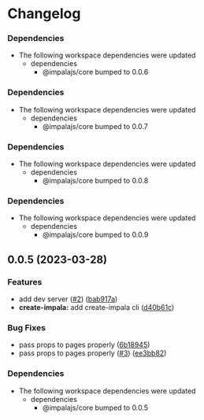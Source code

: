 # Changelog

### Dependencies

* The following workspace dependencies were updated
  * dependencies
    * @impalajs/core bumped to 0.0.6

### Dependencies

* The following workspace dependencies were updated
  * dependencies
    * @impalajs/core bumped to 0.0.7

### Dependencies

* The following workspace dependencies were updated
  * dependencies
    * @impalajs/core bumped to 0.0.8

### Dependencies

* The following workspace dependencies were updated
  * dependencies
    * @impalajs/core bumped to 0.0.9

## 0.0.5 (2023-03-28)


### Features

* add dev server ([#2](https://github.com/ascorbic/impala/issues/2)) ([bab917a](https://github.com/ascorbic/impala/commit/bab917a28df70d9df691f7d1db61bf6e140b7acb))
* **create-impala:** add create-impala cli ([d40b61c](https://github.com/ascorbic/impala/commit/d40b61c469223bc88d62fce156790ecaf2090e49))


### Bug Fixes

* pass props to pages properly ([6b18945](https://github.com/ascorbic/impala/commit/6b189453d821ad85fdf828f5d270c754fecb0b26))
* pass props to pages properly ([#3](https://github.com/ascorbic/impala/issues/3)) ([ee3bb82](https://github.com/ascorbic/impala/commit/ee3bb8279987dcdd0655ef02a53bad883ee3413a))


### Dependencies

* The following workspace dependencies were updated
  * dependencies
    * @impalajs/core bumped to 0.0.5
